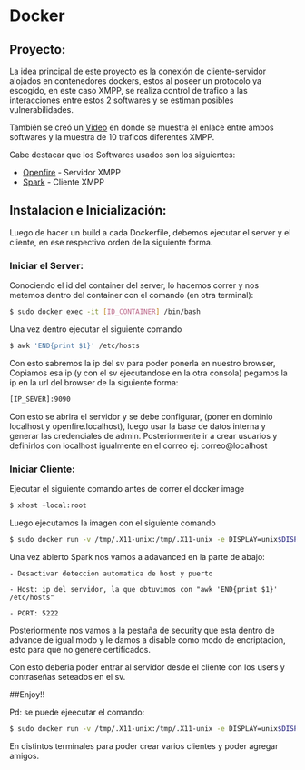# Docker

## Proyecto:

La idea principal de este proyecto es la conexión de cliente-servidor alojados en contenedores dockers, 
estos al poseer un protocolo ya escogido, en este caso XMPP, se realiza control de trafico a las interacciones
entre estos 2 softwares y se estiman posibles vulnerabilidades.

También se creó un [Video](https://www.youtube.com/watch?v=8VsujzifV5o) en donde se muestra el enlace entre ambos softwares
y la muestra de 10 traficos diferentes XMPP.

Cabe destacar que los Softwares usados son los siguientes:

* [Openfire] - Servidor XMPP
* [Spark] - Cliente XMPP

## Instalacion e Inicialización:

Luego de hacer un build a cada Dockerfile, debemos ejecutar el server y el cliente, en ese respectivo
orden de la siguiente forma.

### Iniciar el Server:

Conociendo el id del container del server, lo hacemos correr y nos metemos dentro del container
con el comando (en otra terminal):

```sh
$ sudo docker exec -it [ID_CONTAINER] /bin/bash
```

Una vez dentro ejecutar el siguiente comando 

```sh
$ awk 'END{print $1}' /etc/hosts

```

Con esto sabremos la ip del sv para poder ponerla en nuestro browser, Copiamos esa ip (y con el sv ejecutandose en la otra consola) 
pegamos la ip en la url del browser de la siguiente forma:

```sh
[IP_SEVER]:9090
```

Con esto se abrira el servidor y se debe configurar, (poner en dominio localhost y openfire.localhost), luego usar la base de datos interna y generar las credenciales de admin. 
Posteriormente ir a crear usuarios y definirlos con localhost igualmente en el correo ej: correo@localhost

### Iniciar Cliente:

Ejecutar el siguiente comando antes de correr el docker image

```sh
$ xhost +local:root
```

Luego ejecutamos la imagen con el siguiente comando

```sh
$ sudo docker run -v /tmp/.X11-unix:/tmp/.X11-unix -e DISPLAY=unix$DISPLAY [Image-ID]
```

Una vez abierto Spark nos vamos a adavanced en la parte de abajo:

    - Desactivar deteccion automatica de host y puerto

    - Host: ip del servidor, la que obtuvimos con "awk 'END{print $1}' /etc/hosts"

    - PORT: 5222

Posteriormente nos vamos a la pestaña de security que esta dentro de advance de igual modo y le damos a disable como modo de encriptacion, esto para que no genere certificados.


Con esto deberia poder entrar al servidor desde el cliente con los users y contraseñas seteados en el sv.

##Enjoy!!

Pd: se puede ejeecutar el comando:
```sh
$ sudo docker run -v /tmp/.X11-unix:/tmp/.X11-unix -e DISPLAY=unix$DISPLAY [Image-ID] 
```
En distintos terminales para poder crear varios clientes y poder agregar amigos.




[//]: #

[Openfire]: <https://github.com/igniterealtime/Openfire>
[Spark]: <https://www.igniterealtime.org/projects/spark/>



